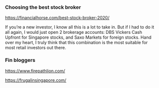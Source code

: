 
### Choosing the best stock broker 
https://financialhorse.com/best-stock-broker-2020/  

If you’re a new investor, I know all this is a lot to take in. But if I had to do it all again, I would just open 2 brokerage accounts: DBS Vickers Cash Upfront for Singapore stocks, and Saxo Markets for foreign stocks.
Hand over my heart, I truly think that this combination is the most suitable for most retail investors out there.

### Fin bloggers
https://www.firepathlion.com/  

https://frugalinsingapore.com/  

